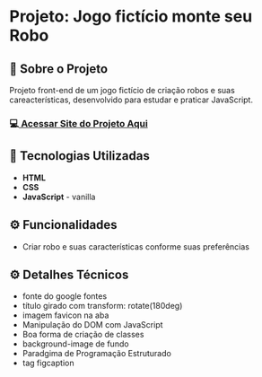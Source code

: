 <h1>Projeto: Jogo fictício monte seu Robo</h1>

<h2>📌 Sobre o Projeto</h2>
<p>Projeto front-end de um jogo fictício de criação robos e suas careacterísticas, desenvolvido para estudar e praticar JavaScript.</p>

<h3>💻<a href="https://deangelleses.github.io/monte_seu_robo-HTML-CSS-JavaScript/" target="_blank"> Acessar Site do Projeto Aqui</a></h3>

<h2>🚀 Tecnologias Utilizadas</h2>
<ul>
  <li><b>HTML</b></li>
  <li><b>CSS</b></li>
  <li><b>JavaScript</b> - vanilla</li>
</ul>

<h2>⚙️ Funcionalidades</h2>
<ul>
  <li>Criar robo e suas características conforme suas preferências</li>
</ul>

<h2>⚙️ Detalhes Técnicos</h2>
<ul>
  <li>fonte do google fontes</li>
  <li>título girado com transform: rotate(180deg)</li>
  <li>imagem favicon na aba</li>
  <li>Manipulação do DOM com JavaScript</li>
  <li>Boa forma de criação de classes</li>
  <li>background-image de fundo</li>
  <li>Paradgima de Programação Estruturado</li>
  <li>tag figcaption</li>
</ul>
